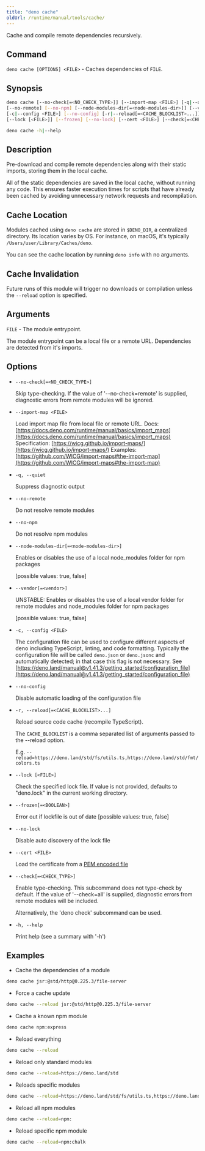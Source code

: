 ```yaml
---
title: "deno cache"
oldUrl: /runtime/manual/tools/cache/
---
```


Cache and compile remote dependencies recursively.

## Command

`deno cache [OPTIONS] <FILE>` - Caches dependencies of `FILE`.

## Synopsis

```bash
deno cache [--no-check[=<NO_CHECK_TYPE>]] [--import-map <FILE>] [-q|--quiet] 
[--no-remote] [--no-npm] [--node-modules-dir[=<node-modules-dir>]] [--vendor[=<vendor>]]
[-c|--config <FILE>] [--no-config] [-r|--reload[=<CACHE_BLOCKLIST>...]]
[--lock [<FILE>]] [--frozen] [--no-lock] [--cert <FILE>] [--check[=<CHECK_TYPE>]] <FILE>

deno cache -h|--help
```

## Description

Pre-download and compile remote dependencies along with their static imports,
storing them in the local cache.

All of the static dependencies are saved in the local cache, without running any
code. This ensures faster execution times for scripts that have already been
cached by avoiding unnecessary network requests and recompilation.

## Cache Location

Modules cached using `deno cache` are stored in `$DENO_DIR`, a centralized
directory. Its location varies by OS. For instance, on macOS, it's typically
`/Users/user/Library/Caches/deno`.

You can see the cache location by running `deno info` with no arguments.

## Cache Invalidation

Future runs of this module will trigger no downloads or compilation unless the
`--reload` option is specified.

## Arguments

`FILE` - The module entrypoint.

The module entrypoint can be a local file or a remote URL. Dependencies are
detected from it's imports.

## Options

- `--no-check[=<NO_CHECK_TYPE>]`

  Skip type-checking. If the value of '--no-check=remote' is supplied,
  diagnostic errors from remote modules will be ignored.

- `--import-map <FILE>`

  Load import map file from local file or remote URL. Docs:
  [https://docs.deno.com/runtime/manual/basics/import_maps](https://docs.deno.com/runtime/manual/basics/import_maps)
  Specification:
  [https://wicg.github.io/import-maps/](https://wicg.github.io/import-maps/)
  Examples:
  [https://github.com/WICG/import-maps#the-import-map](https://github.com/WICG/import-maps#the-import-map)

- `-q, --quiet`

  Suppress diagnostic output

- `--no-remote`

  Do not resolve remote modules

- `--no-npm`

  Do not resolve npm modules

- `--node-modules-dir[=<node-modules-dir>]`

  Enables or disables the use of a local node_modules folder for npm packages

  [possible values: true, false]

- `--vendor[=<vendor>]`

  UNSTABLE: Enables or disables the use of a local vendor folder for remote
  modules and node_modules folder for npm packages

  [possible values: true, false]

- `-c, --config <FILE>`

  The configuration file can be used to configure different aspects of deno
  including TypeScript, linting, and code formatting. Typically the
  configuration file will be called `deno.json` or `deno.jsonc` and
  automatically detected; in that case this flag is not necessary. See
  [https://deno.land/manual@v1.41.3/getting_started/configuration_file](https://deno.land/manual@v1.41.3/getting_started/configuration_file)

- `--no-config`

  Disable automatic loading of the configuration file

- `-r, --reload[=<CACHE_BLOCKLIST>...]`

  Reload source code cache (recompile TypeScript).

  The `CACHE_BLOCKLIST` is a comma separated list of arguments passed to the
  --reload option.

  E.g.
  `--reload=https://deno.land/std/fs/utils.ts,https://deno.land/std/fmt/colors.ts`

- `--lock [<FILE>]`

  Check the specified lock file. If value is not provided, defaults to
  "deno.lock" in the current working directory.

- `--frozen[=<BOOLEAN>]`

  Error out if lockfile is out of date [possible values: true, false]

- `--no-lock`

  Disable auto discovery of the lock file

- `--cert <FILE>`

  Load the certificate from a
  [PEM encoded file](https://en.wikipedia.org/wiki/Privacy-Enhanced_Mail)

- `--check[=<CHECK_TYPE>]`

  Enable type-checking. This subcommand does not type-check by default. If the
  value of '--check=all' is supplied, diagnostic errors from remote modules will
  be included.

  Alternatively, the 'deno check' subcommand can be used.

- `-h, --help`

  Print help (see a summary with '-h')

## Examples

- Cache the dependencies of a module

```bash
deno cache jsr:@std/http@0.225.3/file-server
```

- Force a cache update

```bash
deno cache --reload jsr:@std/http@0.225.3/file-server
```

- Cache a known npm module

```bash
deno cache npm:express
```

- Reload everything

```bash
deno cache --reload
```

- Reload only standard modules

```bash
deno cache --reload=https://deno.land/std
```

- Reloads specific modules

```bash
deno cache --reload=https://deno.land/std/fs/utils.ts,https://deno.land/std/fmt/colors.ts
```

- Reload all npm modules

```bash
deno cache --reload=npm:
```

- Reload specific npm module

```bash
deno cache --reload=npm:chalk
```
